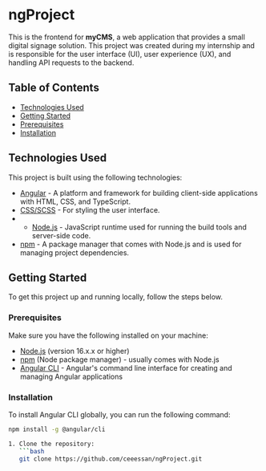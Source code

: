 # ngProject

This is the frontend for **myCMS**, a web application that provides a small digital signage solution. This project was created during my internship and is responsible for the user interface (UI), user experience (UX), and handling API requests to the backend.

## Table of Contents

- [Technologies Used](#technologies-used)
- [Getting Started](#getting-started)
- [Prerequisites](#prerequisites)
- [Installation](#installation)

## Technologies Used

This project is built using the following technologies:

- [Angular](https://angular.io/) - A platform and framework for building client-side applications with HTML, CSS, and TypeScript.
- [CSS/SCSS](https://sass-lang.com/) - For styling the user interface.
- - [Node.js](https://nodejs.org/) - JavaScript runtime used for running the build tools and server-side code.
- [npm](https://www.npmjs.com/) - A package manager that comes with Node.js and is used for managing project dependencies.

## Getting Started

To get this project up and running locally, follow the steps below.

### Prerequisites

Make sure you have the following installed on your machine:

- [Node.js](https://nodejs.org/) (version 16.x.x or higher)
- [npm](https://www.npmjs.com/) (Node package manager) - usually comes with Node.js
- [Angular CLI](https://angular.io/cli) - Angular's command line interface for creating and managing Angular applications

### Installation

To install Angular CLI globally, you can run the following command:

```bash
npm install -g @angular/cli

1. Clone the repository:
   ```bash
   git clone https://github.com/ceeessan/ngProject.git  
